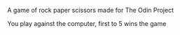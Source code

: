 A game of rock paper scissors made for The Odin Project 

You play against the computer, first to 5 wins the game
